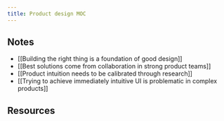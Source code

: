 ```yaml
---
title: Product design MOC
---
```


## Notes

- [[Building the right thing is a foundation of good design]]
- [[Best solutions come from collaboration in strong product teams]]
- [[Product intuition needs to be calibrated through research]]
- [[Trying to achieve immediately intuitive UI is problematic in complex products]]

## Resources
